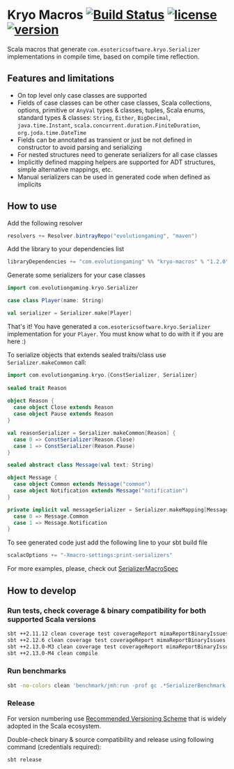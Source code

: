 # Kryo Macros [![Build Status](https://travis-ci.org/evolution-gaming/kryo-macros.svg)](https://travis-ci.org/evolution-gaming/kryo-macros) [![license](http://img.shields.io/:license-Apache%202-green.svg)](http://www.apache.org/licenses/LICENSE-2.0.txt) [ ![version](https://api.bintray.com/packages/evolutiongaming/maven/kryo-macros/images/download.svg) ](https://bintray.com/evolutiongaming/maven/kryo-macros/_latestVersion)

Scala macros that generate `com.esotericsoftware.kryo.Serializer` implementations in compile time, based on compile time reflection.

## Features and limitations

- On top level only case classes are supported
- Fields of case classes can be other case classes, Scala collections, options, primitive or `AnyVal` types & classes, 
  tuples, Scala enums, standard types & classes: `String`, `Either`, `BigDecimal`, `java.time.Instant`, 
  `scala.concurrent.duration.FiniteDuration`, `org.joda.time.DateTime`
- Fields can be annotated as transient or just be not defined in constructor to avoid parsing and serializing 
- For nested structures need to generate serializers for all case classes 
- Implicitly defined mapping helpers are supported for ADT structures, simple alternative mappings, etc.
- Manual serializers can be used in generated code when defined as implicits

## How to use

Add the following resolver
```sbt
resolvers += Resolver.bintrayRepo("evolutiongaming", "maven")
```

Add the library to your dependencies list
```sbt
libraryDependencies += "com.evolutiongaming" %% "kryo-macros" % "1.2.0"
```

Generate some serializers for your case classes
```scala
import com.evolutiongaming.kryo.Serializer

case class Player(name: String)

val serializer = Serializer.make[Player]
```
 
That's it! You have generated a `com.esotericsoftware.kryo.Serializer` implementation for your `Player`.
You must know what to do with it if you are here :)

To serialize objects that extends sealed traits/class use `Serializer.makeCommon` call: 
```scala
import com.evolutiongaming.kryo.{ConstSerializer, Serializer}
 
sealed trait Reason
 
object Reason {
  case object Close extends Reason
  case object Pause extends Reason       
}

val reasonSerializer = Serializer.makeCommon[Reason] {
  case 0 => ConstSerializer(Reason.Close)
  case 1 => ConstSerializer(Reason.Pause)
}

sealed abstract class Message(val text: String)

object Message {
  case object Common extends Message("common")
  case object Notification extends Message("notification")
}

private implicit val messageSerializer = Serializer.makeMapping[Message] {
  case 0 => Message.Common   
  case 1 => Message.Notification
}
```

To see generated code just add the following line to your sbt build file 
```sbt
scalacOptions += "-Xmacro-settings:print-serializers"
```

For more examples, please, check out 
[SerializerMacroSpec](https://github.com/evolution-gaming/kryo-macros/tree/master/macros/src/test/scala/com/evolutiongaming/kryo/SerializerMacroSpec.scala)

## How to develop

### Run tests, check coverage & binary compatibility for both supported Scala versions
```sh
sbt ++2.11.12 clean coverage test coverageReport mimaReportBinaryIssues
sbt ++2.12.6 clean coverage test coverageReport mimaReportBinaryIssues
sbt ++2.13.0-M3 clean coverage test coverageReport mimaReportBinaryIssues
sbt ++2.13.0-M4 clean compile
```

### Run benchmarks
```sh
sbt -no-colors clean 'benchmark/jmh:run -prof gc .*SerializerBenchmark.*' >results.txt
```

### Release

For version numbering use [Recommended Versioning Scheme](http://docs.scala-lang.org/overviews/core/binary-compatibility-for-library-authors.html#recommended-versioning-scheme)
that is widely adopted in the Scala ecosystem.

Double-check binary & source compatibility and release using following command (credentials required):

```sh
sbt release
```
